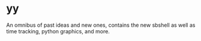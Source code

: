 # yy
An omnibus of past ideas and new ones, contains the new sbshell as well as time tracking, python graphics, and more.
